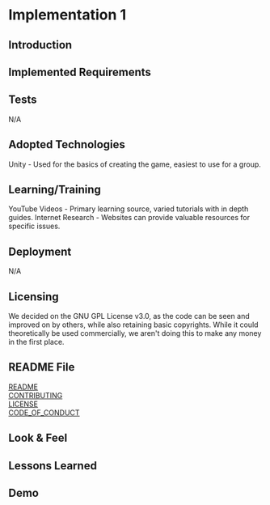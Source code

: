 # Implementation 1

## Introduction

## Implemented Requirements

## Tests
N/A

## Adopted Technologies
Unity - Used for the basics of creating the game, easiest to use for a group.

## Learning/Training
YouTube Videos - Primary learning source, varied tutorials with in depth guides.
Internet Research - Websites can provide valuable resources for specific issues.

## Deployment
N/A

## Licensing
We decided on the GNU GPL License v3.0, as the code can be seen and improved on by others, while also retaining basic copyrights. While it could theoretically be used commercially, we aren't doing this to make any money in the first place. 

## README File
[README](../README.md) <br>
[CONTRIBUTING](../CONTRIBUTING.md) <br>
[LICENSE](../LICENSE) <br>
[CODE_OF_CONDUCT](../CODE_OF_CONDUCT.md) <br>

## Look & Feel


## Lessons Learned


## Demo

